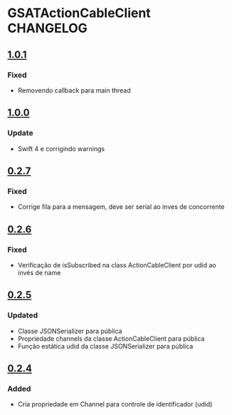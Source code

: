 # GSATActionCableClient CHANGELOG

## [1.0.1](https://github.com/HorizonteNovasMidias/Swift-ActionCableClient/tree/1.0.1)

### Fixed
- Removendo callback para main thread


## [1.0.0](https://github.com/HorizonteNovasMidias/Swift-ActionCableClient/tree/1.0.0)

### Update
- Swift 4 e corrigindo warnings

 
## [0.2.7](https://github.com/HorizonteNovasMidias/Swift-ActionCableClient/tree/0.2.7)

### Fixed
- Corrige fila para a mensagem, deve ser serial ao inves de concorrente


## [0.2.6](https://github.com/HorizonteNovasMidias/Swift-ActionCableClient/tree/0.2.6)

### Fixed
- Verificação de isSubscribed na class ActionCableClient por udid ao invés de name


## [0.2.5](https://github.com/HorizonteNovasMidias/Swift-ActionCableClient/tree/0.2.5)

### Updated
- Classe JSONSerializer para pública
- Propriedade channels da classe ActionCableClient para pública
- Função estática udid da classe JSONSerializer para pública


## [0.2.4](https://github.com/HorizonteNovasMidias/Swift-ActionCableClient/tree/0.2.4)

### Added
- Cria propriedade em Channel para controle de identificador (udid)
